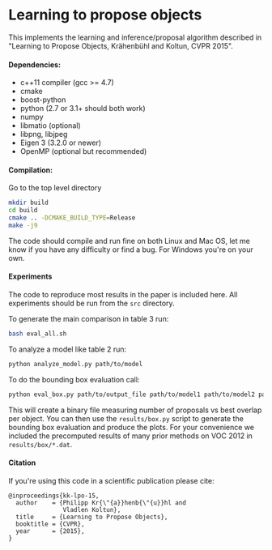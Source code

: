Learning to propose objects
===========================

This implements the learning and inference/proposal algorithm described in "Learning to Propose Objects, Krähenbühl and Koltun, CVPR 2015".

#### Dependencies:
 * c++11 compiler (gcc >= 4.7)
 * cmake
 * boost-python
 * python (2.7 or 3.1+ should both work)
 * numpy
 * libmatio (optional)
 * libpng, libjpeg
 * Eigen 3 (3.2.0 or newer)
 * OpenMP (optional but recommended)

#### Compilation:
 Go to the top level directory
```bash
mkdir build
cd build
cmake .. -DCMAKE_BUILD_TYPE=Release
make -j9
```

The code should compile and run fine on both Linux and Mac OS, let me know if you have any difficulty or find a bug. For Windows you're on your own.

#### Experiments

The code to reproduce most results in the paper is included here. All experiments should be run from the `src` directory.

To generate the main comparison in table 3 run:
```bash
bash eval_all.sh
```

To analyze a model like table 2 run:
```bash
python analyze_model.py path/to/model
```

To do the bounding box evaluation call:
```bash
python eval_box.py path/to/output_file path/to/model1 path/to/model2 path/to/model3 path/to/model4
```
This will create a binary file measuring number of proposals vs best overlap per object. You can then use the `results/box.py` script to generate the bounding box evaluation and produce the plots. For your convenience we included the precomputed results of many prior methods on VOC 2012 in `results/box/*.dat`.

#### Citation

If you're using this code in a scientific publication please cite:
```
@inproceedings{kk-lpo-15,
  author    = {Philipp Kr{\"{a}}henb{\"{u}}hl and
               Vladlen Koltun},
  title     = {Learning to Propose Objects},
  booktitle = {CVPR},
  year      = {2015},
}
```
